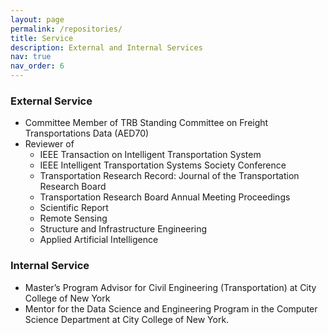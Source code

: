 ```yaml
---
layout: page
permalink: /repositories/
title: Service
description: External and Internal Services
nav: true
nav_order: 6
---
```



### External Service
- Committee Member of TRB Standing Committee on Freight Transportations Data (AED70)
- Reviewer of
  * IEEE Transaction on Intelligent Transportation System
  * IEEE Intelligent Transportation Systems Society Conference
  * Transportation Research Record: Journal of the Transportation Research Board
  * Transportation Research Board Annual Meeting Proceedings 
  * Scientific Report
  * Remote Sensing
  * Structure and Infrastructure Engineering 
  * Applied Artificial Intelligence

### Internal Service
  * Master’s Program Advisor for Civil Engineering (Transportation) at City College of New York
  * Mentor for the Data Science and Engineering Program in the Computer Science Department at City College of New York.

